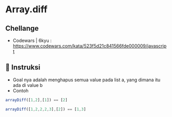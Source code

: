 # Array.diff
## Chellange
- Codewars | 6kyu :  
  https://www.codewars.com/kata/523f5d21c841566fde000009/javascript
## 📌 Instruksi
- Goal nya adalah menghapus semua value pada list a, yang dimana itu ada di value b
- Contoh
```javascript
arrayDiff([1,2],[1]) == [2]
```
```javascript
arrayDiff([1,2,2,2,3],[2]) == [1,3]
```
